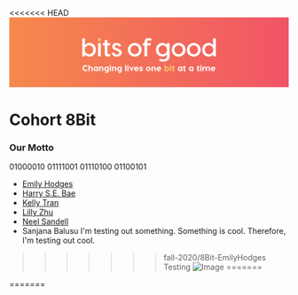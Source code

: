 <<<<<<< HEAD
![Bits of Good](/assets/header.png)
# Cohort 8Bit



### Our Motto
01000010 01111001 01110100 01100101

* [Emily Hodges](https://github.com/EmilySH21)
* [Harry S.E. Bae](https://github.com/harrysedev)
* [Kelly Tran](https://github.com/kellytran3k)
* [Lilly Zhu](https://github.com/lilliniunni)
* [Neel Sandell](https://github.com/nsandell123)
* Sanjana Balusu
I'm testing out something. 
Something is cool.
Therefore, I'm testing out cool. 
>>>>>>> fall-2020/8Bit-EmilyHodges
Testing
![Image](https://img.pokemondb.net/artwork/large/vulpix.jpg)
=======

=======


